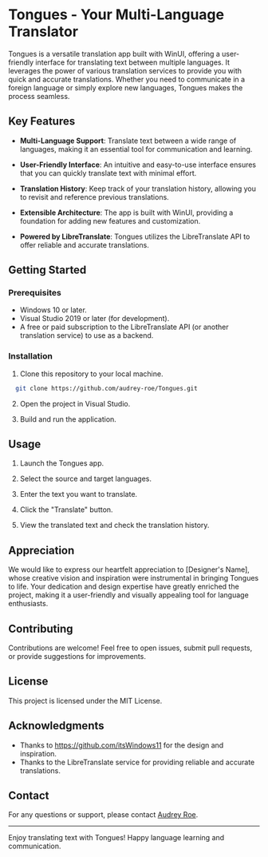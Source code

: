 # Tongues - Your Multi-Language Translator

Tongues is a versatile translation app built with WinUI, offering a user-friendly interface for translating text between multiple languages. It leverages the power of various translation services to provide you with quick and accurate translations. Whether you need to communicate in a foreign language or simply explore new languages, Tongues makes the process seamless.

## Key Features

- **Multi-Language Support**: Translate text between a wide range of languages, making it an essential tool for communication and learning.

- **User-Friendly Interface**: An intuitive and easy-to-use interface ensures that you can quickly translate text with minimal effort.

- **Translation History**: Keep track of your translation history, allowing you to revisit and reference previous translations.

- **Extensible Architecture**: The app is built with WinUI, providing a foundation for adding new features and customization.

- **Powered by LibreTranslate**: Tongues utilizes the LibreTranslate API to offer reliable and accurate translations.

## Getting Started

### Prerequisites

- Windows 10 or later.
- Visual Studio 2019 or later (for development).
- A free or paid subscription to the LibreTranslate API (or another translation service) to use as a backend.

### Installation

1. Clone this repository to your local machine.
 ```bash
   git clone https://github.com/audrey-roe/Tongues.git
   ```

2. Open the project in Visual Studio.

3. Build and run the application.

## Usage

1. Launch the Tongues app.

2. Select the source and target languages.

3. Enter the text you want to translate.

4. Click the "Translate" button.

5. View the translated text and check the translation history.

## Appreciation

We would like to express our heartfelt appreciation to [Designer's Name], whose creative vision and inspiration were instrumental in bringing Tongues to life. Your dedication and design expertise have greatly enriched the project, making it a user-friendly and visually appealing tool for language enthusiasts.

## Contributing

Contributions are welcome! Feel free to open issues, submit pull requests, or provide suggestions for improvements.

## License

This project is licensed under the MIT License.

## Acknowledgments

- Thanks to https://github.com/itsWindows11 for the design and inspiration.
- Thanks to the LibreTranslate service for providing reliable and accurate translations.

## Contact

For any questions or support, please contact [Audrey Roe](https://github.com/audrey-roe).

---

Enjoy translating text with Tongues! Happy language learning and communication.

